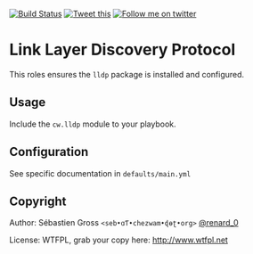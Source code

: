 <!--

---
lang: american
---
-->

[![Build Status](https://travis-ci.org/cw-ansible/cw.lldp.svg?branch=master)](https://travis-ci.org/cw-ansible/cw.lldp)
[![Tweet this](http://img.shields.io/badge/Tweet-it00aced.svg)](https://twitter.com/intent/tweet?tw_p=tweetbutton&via=renard_0&url=https%3A%2F%2Fgithub.com%2Fcw-ansible%2Fcw.lldp&text=Install%20and%20configure%20Link%20Layer%20Discovery%20Protocol%20%28%23LLDP%29%20with%20%40ansible.)
[![Follow me on twitter](http://img.shields.io/badge/Twitter-Follow-00aced.svg)](https://twitter.com/intent/follow?region=follow_link&screen_name=renard_0&tw_p=followbutton)

# Link Layer Discovery Protocol

This roles ensures the `lldp` package is installed and configured.
 
## Usage

Include the `cw.lldp` module to your playbook.

## Configuration

See specific documentation in `defaults/main.yml`

## Copyright

Author: Sébastien Gross `<seb•ɑƬ•chezwam•ɖɵʈ•org>` [@renard_0](https://twitter.com/renard_0)

License: WTFPL, grab your copy here: http://www.wtfpl.net
